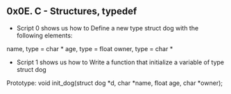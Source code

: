 ## 0x0E. C - Structures, typedef

* Script 0 shows us how to Define a new type struct dog with the following elements:

name, type = char *
age, type = float
owner, type = char *

* Script 1 shows us how to Write a function that initialize a variable of type struct dog

Prototype: void init_dog(struct dog *d, char *name, float age, char *owner);
